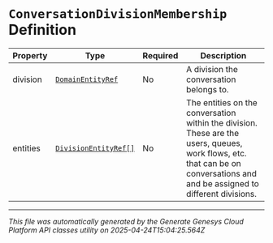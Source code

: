 # `ConversationDivisionMembership` Definition

| Property | Type | Required | Description |
|----------|------|----------|-------------|
| division | [`DomainEntityRef`](domainentityref-definition.md) | No | A division the conversation belongs to. |
| entities | [`DivisionEntityRef[]`](divisionentityref-definition.md) | No | The entities on the conversation within the division. These are the users, queues, work flows, etc. that can be on conversations and and be assigned to different divisions. |

---

*This file was automatically generated by the Generate Genesys Cloud Platform API classes utility on 2025-04-24T15:04:25.564Z*